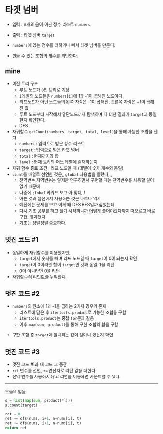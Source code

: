 # 타겟 넘버
* 입력 : n개의 음이 아닌 정수 리스트 `numbers`
* 출력 : 타겟 넘버 `target`

* `numbers`에 있는 정수를 더하거나 빼서 타겟 넘버를 만든다.
* 만들 수 있는 조합의 개수를 리턴한다.

## mine
* 이진 트리 구조
    - 루트 노드가 `0`인 트리로 가정
    - `i`레벨의 노드들은 `numbers[i]`에 1과 -1이 곱해진 노드이다.
    - 리프노드가 아닌 노드들의 왼쪽 자식은 -1이 곱해진, 오른쪽 자식은 +1이 곱해진 값
    - 루트 노드부터 시작해서 말단노드까지 탐색하며 다 더한 결과가 `target`과 동일한지 확인한다.
    - DFS
* 재귀함수 `getCount(numbers, target, total, level)`을 통해 가능한 조합을 센다
    - `numbers` : 입력으로 받은 정수 리스트
    - `target` : 입력으로 받은 타겟 넘버
    - `total` : 현재까지의 합
    - `level` : 현재 트리의 어느 레벨에 존재하는지
* 재귀 함수 종료 조건 : 리프 노드일 때 (레벨이 숫자 개수와 동일)
* `count`를 배열로 선언한 것은,, `global` 사용법을 몰랐다,,,
    - 전역변수 지역변수는 알지만 연구하면서 구현할 때는 전역변수를 사용할 일이 없기 때문에
    - 나중에 `global` 키워드 보고 아 맞다,,! 
    - 아는 것과 실전에서 사용하는 것은 다르다 역시
    - 예전에는 문제를 보고 이게 왜 DFS,BFS일까 싶었는데
    - 다시 기초 공부를 하고 풀기 시작하니까 어떻게 풀어야겠다까지 떠오르고 바로 구현, 통과했다.
    - 기초는 정말정말 중요하다.


## 멋진 코드 #1
* 동일하게 재귀함수를 이용했지만,
    - `target`에서 숫자를 빼며 리프 노드일 때 `target`이 0이 되는지 확인
    - `target`이 0이라면 합이 `target`인 것과 동일, 1을 리턴
    - 0이 아니라면 0을 리턴
* 재귀함수의 리턴값을 누적한다.


## 멋진 코드 #2
* `numbers`의 원소에 1과 -1을 곱하는 2가지 경우가 존재
    - 리스트에 담은 후 `itertools.product`로 가능한 조합을 구함
    - `itertools.product`는 중첩 `for`문과 같음
    - 이후 `map(sum, product)`를 통해 구한 조합의 합을 구함
- 구한 조합 중 `target`과 일치하는 값이 얼마나 있는지 확인

## 멋진 코드 #3
* 멋진 코드 #1과 내 코드 그 중간
* `ret` 변수를 선언, `+=` 연산자로 리턴 값을 더한다.
* 전역 변수를 사용하지 않고 리턴을 이용하면 카운트할 수 있다.

----
오늘의 얻음
~~~python
s = list(map(sum, product(*l)))
s.count(target)
~~~

~~~python
ret = 0
ret += dfs(nums, i+1, n+nums[i], t)
ret += dfs(nums, i+1, n-nums[i], t)
return ret
~~~